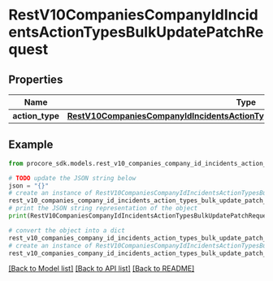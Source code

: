 # RestV10CompaniesCompanyIdIncidentsActionTypesBulkUpdatePatchRequest


## Properties

Name | Type | Description | Notes
------------ | ------------- | ------------- | -------------
**action_type** | [**RestV10CompaniesCompanyIdIncidentsActionTypesBulkUpdatePatchRequestActionType**](RestV10CompaniesCompanyIdIncidentsActionTypesBulkUpdatePatchRequestActionType.md) |  | 

## Example

```python
from procore_sdk.models.rest_v10_companies_company_id_incidents_action_types_bulk_update_patch_request import RestV10CompaniesCompanyIdIncidentsActionTypesBulkUpdatePatchRequest

# TODO update the JSON string below
json = "{}"
# create an instance of RestV10CompaniesCompanyIdIncidentsActionTypesBulkUpdatePatchRequest from a JSON string
rest_v10_companies_company_id_incidents_action_types_bulk_update_patch_request_instance = RestV10CompaniesCompanyIdIncidentsActionTypesBulkUpdatePatchRequest.from_json(json)
# print the JSON string representation of the object
print(RestV10CompaniesCompanyIdIncidentsActionTypesBulkUpdatePatchRequest.to_json())

# convert the object into a dict
rest_v10_companies_company_id_incidents_action_types_bulk_update_patch_request_dict = rest_v10_companies_company_id_incidents_action_types_bulk_update_patch_request_instance.to_dict()
# create an instance of RestV10CompaniesCompanyIdIncidentsActionTypesBulkUpdatePatchRequest from a dict
rest_v10_companies_company_id_incidents_action_types_bulk_update_patch_request_from_dict = RestV10CompaniesCompanyIdIncidentsActionTypesBulkUpdatePatchRequest.from_dict(rest_v10_companies_company_id_incidents_action_types_bulk_update_patch_request_dict)
```
[[Back to Model list]](../README.md#documentation-for-models) [[Back to API list]](../README.md#documentation-for-api-endpoints) [[Back to README]](../README.md)


